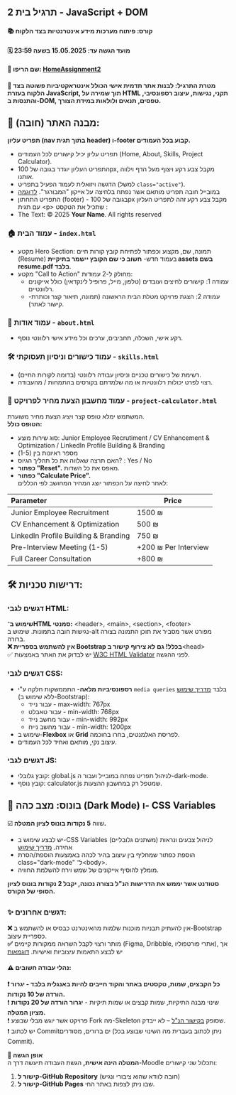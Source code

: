 ## **תרגיל בית 2 \- JavaScript \+ DOM**

#### **📚 קורס: פיתוח מערכות מידע אינטרנטיות בצד הלקוח**

#### **🗓 מועד הגשה עד: 15.05.2025 בשעה 23:59**

#### **📁 שם הריפו: [HomeAssignment2](https://github.com/Ruppin-2025/HomeAssignment2)**

####

#### **🎯 מטרת התרגיל:** לבנות אתר תדמית אישי הכולל אינטראקטיביות פשוטה בצד הלקוח בעזרת JavaScript, תוך שמירה על HTML תקני, נגישות, עיצוב רספונסיבי, והתנסות ב-DOM, טפסים, תנאים ולולאות במידת הצורך.

##

## **🧱 מבנה האתר (חובה):**

**תפריט עליון (nav בתוך תגית header) ו-footer קבוע בכל העמודים.**

* תפריט עליון יכיל קישורים לכל העמודים (Home, About, Skills, Project Calculator).   
* התפריט העליון יוגדר בגובה של 100px, מקבל צבע רקע ויצוף מעל הדף וילווה אותנו.   
* הדגשה ויזואלית לעמוד הפעיל בתפריט (למשל `class="active"`).  
* במובייל חובה תפריט מותאם אשר נפתח בלחיצה על אייקון "המבורגר". [לדוגמה](https://www.w3schools.com/howto/howto_js_mobile_navbar.asp)  
* התפריט התחתון (footer) \- בגובה של 100px מקבל צבע רקע זהה לתפריט העליון עם תגית \<p\> שתכיל את הטקסט : 
* The Text:  © 2025 **Your Name**. All rights reserved


### **🏠 עמוד הבית \-** `index.html`

- מקטע Hero Section: תמונה, שם, מקצוע וכפתור לפתיחת קובץ קורות חיים (Resume) בעמוד חדש- **חשוב כי שם הקובץ יישמר בתיקיית assets בשם resume.pdf בלבד**.
- מקטע "Call to Action" מחולק ל-2 עמודות:
  - עמודה 1: קישורים לחיצים ועובדים (טלפון, מייל, פרופיל לינקדאין) כולל אייקונים רלוונטיים.
  - עמודה 2: הצגת פרויקט מטלת הבית הראשונה (תמונה, תיאור קצר וכותרת- קישור לאתר).

###

### **👤 עמוד אודות \-** `about.html`

- רקע אישי, השכלה, תחביבים, ערכים וכל מידע אישי רלוונטי נוסף.

###

### **🛠️ עמוד כישורים וניסיון תעסוקתי \-** `skills.html`

- רשימת של כישורים טכניים וניסיון עבודה רלוונטי (בדומה לקורות החיים).
- רצוי לפרט יכולות רלוונטיות או מה שלמדתם בקורסים בהתמחות / מהעבודה.

###

### **💸 עמוד מחשבון הצעת מחיר לפרויקט \-** `project-calculator.html`

המשתמש ימלא טופס קצר ויציג הצעת מחיר משוערת.  
**הטופס כולל:**

- סוג שירות מוצע: Junior Employee Recrutiment / CV Enhancement & Optimization / LinkedIn Profile Building & Branding
- מספר ראיונות בין (1-5)
- האם תרצה שאלווה את כל תהליך הגיוס? : Yes / No
- **כפתור "Reset".** מאפס את כל השדות.
- **כפתור "Calculate Price".**  
  לאחר לחיצה על הכפתור יוצג המחיר המחושב לפי הכללים:

| Parameter                                  | Price                      |
| :---------------------                     | -------------------------- |
| Junior Employee Recruitment                | 1500 ₪                     |
| CV Enhancement & Optimization              | 500 ₪                      |
| LinkedIn Profile Building & Branding       | 750 ₪                      |
| Pre-Interview Meeting (1-5)                | \+200 ₪ Per Interview      |
| Full Career Consultation                   | \+800 ₪                    |

##

## **🛠️ דרישות טכניות:**

### **דגשים לגבי HTML:**

**שימוש ב־HTML סמנטי:** \<header\>, \<main\>, \<section\>, \<footer\>  
נגישות חובה בתמונות. שימוש ב-alt מפורט אשר מסביר את תוכן התמונה בצורה ברורה.  
**❌ אין להשתמש בספריית Bootstrap בכלל\! גם לא צירוף קישור ב**\<head\>  
✅ יש לבדוק את האתר באמצעות [W3C HTML Validator](https://validator.w3.org/) לפני ההגשה.

### **דגשים לגבי CSS:**

- **רספונסיביות מלאה**\- התממשקות חלקה ע"י `media queries` בלבד [מדריך שימוש](https://www.w3schools.com/css/css_rwd_mediaqueries.asp) (ללא שימוש ב-Bootstrap):
  - עבור נייד - max-width: 767px
  - עבור טאבלט - min-width: 768px
  - עבור מחשב נייד - min-width: 992px
  - עבור מחשב נייח - min-width: 1200px
- שימוש ב-**Flexbox** או **Grid** לפריסת האלמנטים, בחרו בחוכמה.
- עיצוב נקי, מותאם ואחיד לכל העמודים.

### **דגשים לגבי JS:**

- קובץ גלובלי: global.js לניהול תפריט נפתח במובייל ועבור ה-dark-mode.
- קובץ נוסף: calculator.js שמטפל רק במחשבון ההצעות.

##

## **🌙 בונוס: מצב כהה (Dark Mode) ו- CSS Variables**

☑️ שווה **5 נקודות בונוס לציון המטלה.** 

* יש לבצע שימוש ב-CSS Variables (משתנים גלובליים) לניהול צבעים ונראות אחידה. [מדריך שימוש](https://www.w3schools.com/css/css3_variables.asp)  
* הוספת כפתור שמחליף בין עיצוב בהיר לכהה באמצעות הוספת/הסרת class="dark-mode" ל־\<body\>.  
* מומלץ להוסיף אייקונים של שמש וירח להשלמת החוויה.

**סטודנט אשר יממש את הדרישות הנ"ל בצורה נכונה, יקבל 2 נקודות בונוס לציון הסופי של הקורס.**

##

### **✨ דגשים אחרונים:**

**❌** אין להעתיק תבניות מוכנות שלמות מהאינטרנט כבסיס או להשתמש ב-Bootstrap כספריית עיצוב.  
**✅** מותר ורצוי לקבל השראה ממקורות קיימים (Figma, Dribbble, אתרי פורטפוליו), אך יש לבצע התאמות עיצוביות ואישיות. [דוגמאות](https://www.figma.com/community/portfolio-templates?editor_type=figma)

####

#### **⚠️ נהלי עבודה חשובים:**

**❗ כל הקבצים, שמות, טקסטים באתר והקוד חייבים להיות באנגלית בלבד \- יגרור הורדה של 10 נקודות.**  
❗ שינוי מבנה התיקיות, שמות קבצים או שמות תיקיות \- **יגרור הורדה של 20 נקודות מציון המטלה.**  
❗ פרויקט אשר יוגש מבלי שבוצע Fork מה-Skeleton שסופק [בקישור הנ"ל](https://github.com/Ruppin-2025/HomeAssignment2) – לא ייבדק.  
❗ יש לכתוב Commitים ברורים, מסודרים (ניתן לכתוב בעברית מה השינוי שבוצע בכל Commit).

**📝 אופן הגשה**  
**המטלה הינה אישית,** הגשת העבודה תיעשה דרך ה-Moodle ותכלול שני קישורים:

1. **קישור ל-GitHub Repository** (חובה לוודא שהוא ציבורי ונגיש)
2. **קישור ל-GitHub Pages** שבו ניתן לצפות באתר החי.
